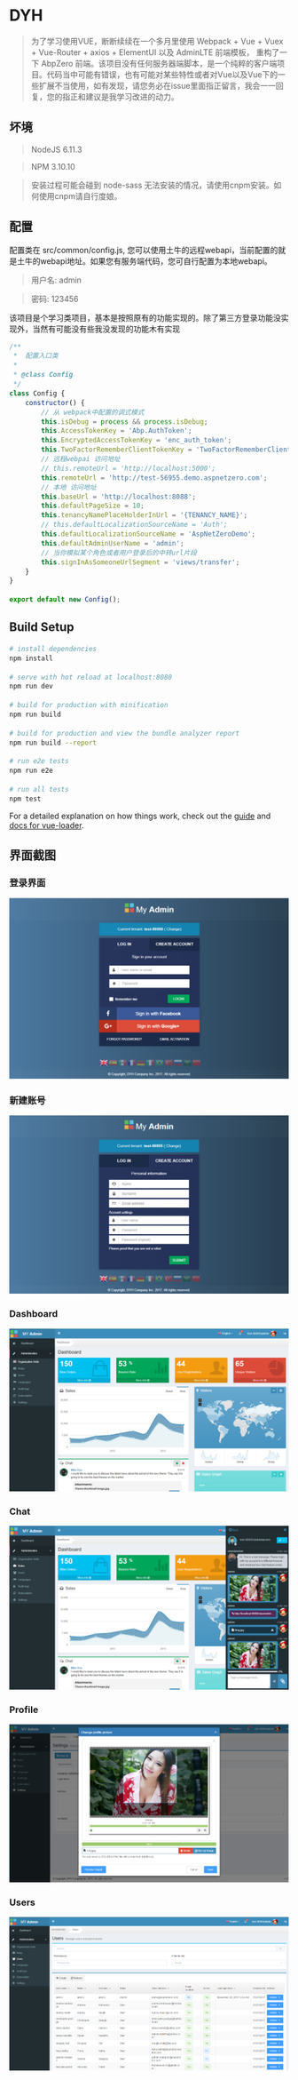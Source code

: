 # DYH

> 为了学习使用VUE，断断续续在一个多月里使用 Webpack + Vue + Vuex + Vue-Router + axios + ElementUI 以及 AdminLTE 前端模板， 重构了一下 AbpZero 前端。该项目没有任何服务器端脚本，是一个纯粹的客户端项目。代码当中可能有错误，也有可能对某些特性或者对Vue以及Vue下的一些扩展不当使用，如有发现，请您务必在issue里面指正留言，我会一一回复，您的指正和建议是我学习改进的动力。

## 坏境

> NodeJS 6.11.3

> NPM 3.10.10

> 安装过程可能会碰到 node-sass 无法安装的情况，请使用cnpm安装。如何使用cnpm请自行度娘。

## 配置

配置类在 src/common/config.js, 您可以使用土牛的远程webapi，当前配置的就是土牛的webapi地址。如果您有服务端代码，您可自行配置为本地webapi。

> 用户名: admin 

> 密码: 123456

该项目是个学习类项目，基本是按照原有的功能实现的。除了第三方登录功能没实现外，当然有可能没有些我没发现的功能木有实现

```javascript
/**
 *  配置入口类
 *
 * @class Config
 */
class Config {
    constructor() {
        // 从 webpack中配置的调式模式
        this.isDebug = process && process.isDebug;
        this.AccessTokenKey = 'Abp.AuthToken';
        this.EncryptedAccessTokenKey = 'enc_auth_token';
        this.TwoFactorRememberClientTokenKey = 'TwoFactorRememberClientToken';
        // 远程webpai 访问地址
        // this.remoteUrl = 'http://localhost:5000';
        this.remoteUrl = 'http://test-56955.demo.aspnetzero.com';
        // 本地 访问地址
        this.baseUrl = 'http://localhost:8088';
        this.defaultPageSize = 10;
        this.tenancyNamePlaceHolderInUrl = '{TENANCY_NAME}';
        // this.defaultLocalizationSourceName = 'Auth';
        this.defaultLocalizationSourceName = 'AspNetZeroDemo';
        this.defaultAdminUserName = 'admin';
        // 当你模拟某个角色或者用户登录后的中转url片段
        this.signInAsSomeoneUrlSegment = 'views/transfer';
    }
}

export default new Config();
```

## Build Setup

``` bash
# install dependencies
npm install

# serve with hot reload at localhost:8080
npm run dev

# build for production with minification
npm run build

# build for production and view the bundle analyzer report
npm run build --report

# run e2e tests
npm run e2e

# run all tests
npm test
```

For a detailed explanation on how things work, check out the [guide](http://vuejs-templates.github.io/webpack/) and [docs for vue-loader](http://vuejs.github.io/vue-loader).


## 界面截图

### 登录界面

![](doc\login.png)

### 新建账号

![](doc\new_account.png)

### Dashboard

![](doc\dashboard.png)

### Chat

![](doc\chat.png)

### Profile

![](doc\profile.png)

### Users

![](doc\users.png)